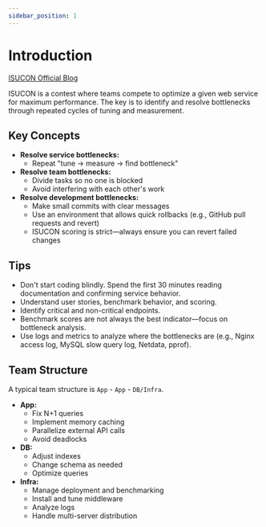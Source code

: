 ```yaml
---
sidebar_position: 1
---
```


# Introduction

[ISUCON Official Blog](http://isucon.net/)

ISUCON is a contest where teams compete to optimize a given web service for maximum performance. The key is to identify and resolve bottlenecks through repeated cycles of tuning and measurement.

## Key Concepts

- **Resolve service bottlenecks:**
  - Repeat "tune → measure → find bottleneck"
- **Resolve team bottlenecks:**
  - Divide tasks so no one is blocked
  - Avoid interfering with each other's work
- **Resolve development bottlenecks:**
  - Make small commits with clear messages
  - Use an environment that allows quick rollbacks (e.g., GitHub pull requests and revert)
  - ISUCON scoring is strict—always ensure you can revert failed changes

## Tips

- Don't start coding blindly. Spend the first 30 minutes reading documentation and confirming service behavior.
- Understand user stories, benchmark behavior, and scoring.
- Identify critical and non-critical endpoints.
- Benchmark scores are not always the best indicator—focus on bottleneck analysis.
- Use logs and metrics to analyze where the bottlenecks are (e.g., Nginx access log, MySQL slow query log, Netdata, pprof).

## Team Structure

A typical team structure is `App` - `App` - `DB/Infra`.

- **App:**
  - Fix N+1 queries
  - Implement memory caching
  - Parallelize external API calls
  - Avoid deadlocks
- **DB:**
  - Adjust indexes
  - Change schema as needed
  - Optimize queries
- **Infra:**
  - Manage deployment and benchmarking
  - Install and tune middleware
  - Analyze logs
  - Handle multi-server distribution

